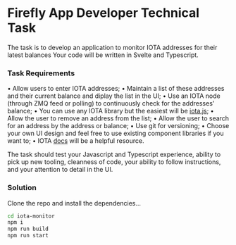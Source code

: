 # Firefly App Developer Technical Task

The task is to develop an application to monitor IOTA addresses for their latest balances
Your code will be written in Svelte and Typescript.

### Task Requirements

• Allow users to enter IOTA addresses;
• Maintain a list of these addresses and their current balance and diplay the list in the UI;
• Use an IOTA node (through ZMQ feed or polling) to continuously check for the addresses' balance;
• You can use any IOTA library but the easiest will be [iota.js](https://github.com/iotaledger/iota.js);
• Allow the user to remove an address from the list;
• Allow the user to search for an address by the address or balance;
• Use git for versioning;
• Choose your own UI design and feel free to use existing component libraries if you want to;
• IOTA [docs](https://docs.iota.org/) will be a helpful resource.

The task should test your Javascript and Typescript experience, ability to pick up new tooling, cleanness of code, your ability to follow instructions, and your attention to detail in the UI.


### Solution

Clone the repo and install the dependencies...
```bash
cd iota-monitor
npm i
npm run build
npm run start
```